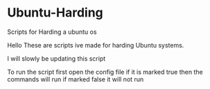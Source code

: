 # Ubuntu-Harding
Scripts for Harding a ubuntu os

Hello These are scripts ive made for harding Ubuntu systems.

I will slowly be updating this script

To run the script first open the config file if it is marked true then the commands will run if marked false it will not run

